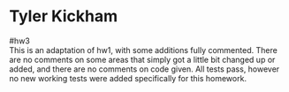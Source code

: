 Tyler Kickham  
=============  
#hw3  
This is an adaptation of hw1, with some additions fully commented. There are no comments on some areas that simply got a little bit changed up or added, and there are no comments on code given. All tests pass, however no new working tests were added specifically for this homework.
